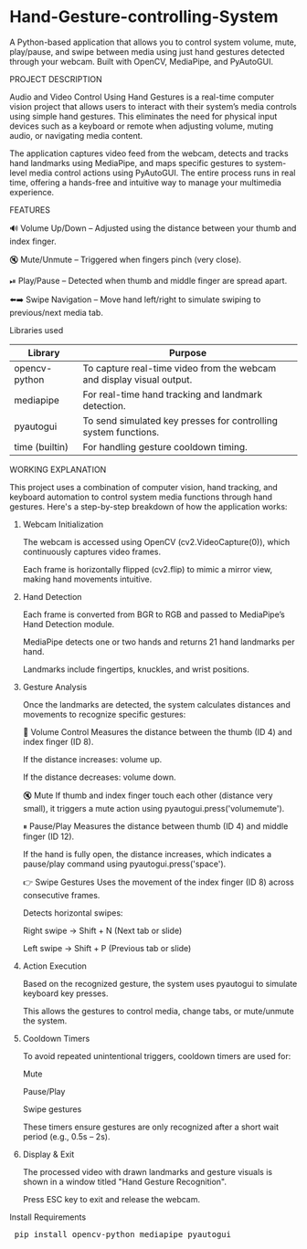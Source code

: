 # Hand-Gesture-controlling-System
A Python-based application that allows you to control system volume, mute, play/pause, and swipe between media using just hand gestures detected through your webcam. Built with OpenCV, MediaPipe, and PyAutoGUI.


PROJECT DESCRIPTION

Audio and Video Control Using Hand Gestures is a real-time computer vision project that allows users to interact with their system’s media controls using simple hand gestures. This eliminates the need for physical input devices such as a keyboard or remote when adjusting volume, muting audio, or navigating media content.

The application captures video feed from the webcam, detects and tracks hand landmarks using MediaPipe, and maps specific gestures to system-level media control actions using PyAutoGUI. The entire process runs in real time, offering a hands-free and intuitive way to manage your multimedia experience.

FEATURES

🔊 Volume Up/Down – Adjusted using the distance between your thumb and index finger.

🔇 Mute/Unmute – Triggered when fingers pinch (very close).

⏯ Play/Pause – Detected when thumb and middle finger are spread apart.

⬅️➡️ Swipe Navigation – Move hand left/right to simulate swiping to previous/next media tab.



Libraries used

| Library        | Purpose                                                                 |
|----------------|-------------------------------------------------------------------------|
| opencv-python  | To capture real-time video from the webcam and display visual output.   |
| mediapipe      | For real-time hand tracking and landmark detection.                     |
| pyautogui      | To send simulated key presses for controlling system functions.         |
| time (builtin) | For handling gesture cooldown timing.                                   |





WORKING EXPLANATION

This project uses a combination of computer vision, hand tracking, and keyboard automation to control system media functions through hand gestures. Here's a step-by-step breakdown of how the application works:

1. Webcam Initialization
   
     The webcam is accessed using OpenCV (cv2.VideoCapture(0)), which continuously captures video frames.

     Each frame is horizontally flipped (cv2.flip) to mimic a mirror view, making hand movements intuitive.

2. Hand Detection
   
     Each frame is converted from BGR to RGB and passed to MediaPipe’s Hand Detection module.

     MediaPipe detects one or two hands and returns 21 hand landmarks per hand.

     Landmarks include fingertips, knuckles, and wrist positions.

3. Gesture Analysis
   
     Once the landmarks are detected, the system calculates distances and movements to recognize specific gestures:

     📶 Volume Control
     Measures the distance between the thumb (ID 4) and index finger (ID 8).

     If the distance increases: volume up.

     If the distance decreases: volume down.

     🔇 Mute
     If thumb and index finger touch each other (distance very small), it triggers a mute action using pyautogui.press('volumemute').

     ⏸ Pause/Play
     Measures the distance between thumb (ID 4) and middle finger (ID 12).

     If the hand is fully open, the distance increases, which indicates a pause/play command using pyautogui.press('space').

     👉 Swipe Gestures
     Uses the movement of the index finger (ID 8) across consecutive frames.

     Detects horizontal swipes:

     Right swipe → Shift + N (Next tab or slide)

     Left swipe → Shift + P (Previous tab or slide)

4. Action Execution
   
     Based on the recognized gesture, the system uses pyautogui to simulate keyboard key presses.

     This allows the gestures to control media, change tabs, or mute/unmute the system.

5. Cooldown Timers
   
     To avoid repeated unintentional triggers, cooldown timers are used for:

     Mute

     Pause/Play

     Swipe gestures

     These timers ensure gestures are only recognized after a short wait period (e.g., 0.5s – 2s).

6. Display & Exit
   
     The processed video with drawn landmarks and gesture visuals is shown in a window titled "Hand Gesture Recognition".

     Press ESC key to exit and release the webcam.




Install Requirements

<pre lang="markdown"> pip install opencv-python mediapipe pyautogui  </pre>







